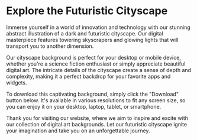 <!--font:Montserrat-->

# Explore the Futuristic Cityscape

Immerse yourself in a world of innovation and technology with our stunning abstract illustration of a dark and futuristic cityscape. Our digital masterpiece features towering skyscrapers and glowing lights that will transport you to another dimension.

Our cityscape background is perfect for your desktop or mobile device, whether you're a science fiction enthusiast or simply appreciate beautiful digital art. The intricate details of the cityscape create a sense of depth and complexity, making it a perfect backdrop for your favorite apps and widgets.

To download this captivating background, simply click the "Download" button below. It's available in various resolutions to fit any screen size, so you can enjoy it on your desktop, laptop, tablet, or smartphone.

Thank you for visiting our website, where we aim to inspire and excite with our collection of digital art backgrounds. Let our futuristic cityscape ignite your imagination and take you on an unforgettable journey.

<!--

Write me markdown content of website with wallpaper:

"A wallpaper featuring an abstract illustration of a dark and futuristic cityscape, with glowing lights and skyscrapers."

The header of the page should not be copy of the text but rather a real content of the website which is using this wallpaper.


---


# Futuristic Cityscape Wallpaper

Welcome to our website featuring a stunning wallpaper of an abstract illustration of a dark and futuristic cityscape. This wallpaper showcases glowing lights and towering skyscrapers that will transform your desktop or mobile device into a futuristic wonderland.

Whether you're a fan of science fiction or just appreciate beautiful digital art, this wallpaper is sure to impress. The intricate details of the cityscape create a sense of depth and complexity, making it a perfect backdrop for your favorite apps and widgets.

To download this wallpaper, simply click the "Download" button below. It's available in a variety of resolutions to fit any screen size, so you can enjoy it on your desktop, laptop, tablet, or smartphone.

Thank you for visiting our website, and we hope you enjoy this stunning wallpaper!


---


Heading should not include word "wallpaper". The website should not be about the wallpaper itself, wallpaper is just a related background, rewrite whole content.


---


# Welcome to the Futuristic Cityscape

Step into the future with our stunning abstract illustration of a dark and futuristic cityscape. This digital masterpiece features towering skyscrapers and glowing lights that will transport you to a world of innovation and technology.

Whether you're a fan of science fiction or simply appreciate beautiful digital art, our cityscape background is the perfect addition to your desktop or mobile device. The intricate details of the cityscape create a sense of depth and complexity, making it a perfect backdrop for your favorite apps and widgets.

To download this captivating background, simply click the "Download" button below. It's available in a variety of resolutions to fit any screen size, so you can enjoy it on your desktop, laptop, tablet, or smartphone.

Thank you for visiting our website, where we aim to inspire and excite with our collection of digital art backgrounds. We hope our futuristic cityscape will ignite your imagination and take you on a journey into the unknown.


---


Heading is too long, rewrite whole content.


---


# Futuristic Cityscape Background

Step into the future with our stunning abstract illustration of a dark and futuristic cityscape. Our digital masterpiece features towering skyscrapers and glowing lights that will transport you to a world of innovation and technology.

Our cityscape background is the perfect addition to your desktop or mobile device, whether you're a fan of science fiction or simply appreciate beautiful digital art. The intricate details of the cityscape create a sense of depth and complexity, making it a perfect backdrop for your favorite apps and widgets.

To download this captivating background, simply click the "Download" button below. It's available in a variety of resolutions to fit any screen size, so you can enjoy it on your desktop, laptop, tablet, or smartphone.

Thank you for visiting our website, where we aim to inspire and excite with our collection of digital art backgrounds. Let our futuristic cityscape ignite your imagination and take you on a journey into the unknown.


---


Heading is too long, rewrite whole content.


---


# Explore the Futuristic Cityscape

Immerse yourself in a world of innovation and technology with our stunning abstract illustration of a dark and futuristic cityscape. Our digital masterpiece features towering skyscrapers and glowing lights that will transport you to another dimension.

Our cityscape background is perfect for your desktop or mobile device, whether you're a science fiction enthusiast or simply appreciate beautiful digital art. The intricate details of the cityscape create a sense of depth and complexity, making it a perfect backdrop for your favorite apps and widgets.

To download this captivating background, simply click the "Download" button below. It's available in various resolutions to fit any screen size, so you can enjoy it on your desktop, laptop, tablet, or smartphone.

Thank you for visiting our website, where we aim to inspire and excite with our collection of digital art backgrounds. Let our futuristic cityscape ignite your imagination and take you on an unforgettable journey.


---


Write me a Google font which is best fitting for the website.

Pick from the list:
- Futura
- Lato
- Alegreya
- IBM Plex Sans
- Montserrat
- Poppins
- Great Vibes
- Orbitron
- Playfair Display
- Open Sans
- Barlow Condensed
- Inter
- Exo 2
- Raleway
- Roboto
- Lobster
- Dancing Script


Write just the font name nothing else.


---


Montserrat

-->
